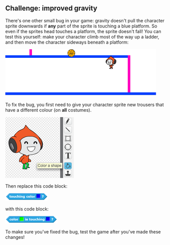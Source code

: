 ## Challenge: improved gravity

There's one other small bug in your game: gravity doesn't pull the character sprite downwards if __any__ part of the sprite is touching a blue platform. So even if the sprites head touches a platform, the sprite doesn't fall! You can test this yourself: make your character climb most of the way up a ladder, and then move the character sideways beneath a platform:

![screenshot](images/dodge-gravity-bug.png)

To fix the bug, you first need to give your character sprite new trousers that have a different colour (on __all__ costumes).

![screenshot](images/dodge-trousers.png)

Then replace this code block: 

![blocks_1545216252_8192923](images/blocks_1545216252_8192923.png)

with this code block:

![blocks_1545216255_9688716](images/blocks_1545216255_9688716.png)

To make sure you've fixed the bug, test the game after you've made these changes!
